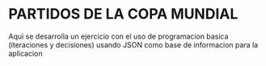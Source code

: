 # PARTIDOS DE LA COPA MUNDIAL 

Aqui se desarrolla un ejercicio con el uso de programacion basica (iteraciones y decisiones) usando JSON como base de informacion
para la aplicacion
